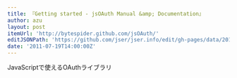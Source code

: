```yaml
---
title: 『Getting started - jsOAuth Manual &amp; Documentation』
author: azu
layout: post
itemUrl: 'http://bytespider.github.com/jsOAuth/'
editJSONPath: 'https://github.com/jser/jser.info/edit/gh-pages/data/2011/07/index.json'
date: '2011-07-19T14:00:00Z'
---
```

JavaScriptで使えるOAuthライブラリ
